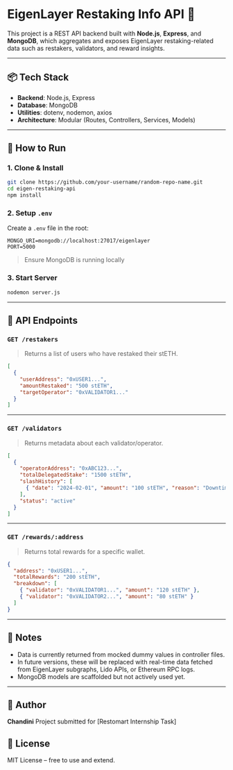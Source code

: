 # EigenLayer Restaking Info API 🔗

This project is a REST API backend built with **Node.js**, **Express**, and **MongoDB**, which aggregates and exposes EigenLayer restaking-related data such as restakers, validators, and reward insights.

---

## 📦 Tech Stack

- **Backend**: Node.js, Express
- **Database**: MongoDB
- **Utilities**: dotenv, nodemon, axios
- **Architecture**: Modular (Routes, Controllers, Services, Models)

---

## 🚀 How to Run

### 1. Clone & Install

```bash
git clone https://github.com/your-username/random-repo-name.git
cd eigen-restaking-api
npm install
```

### 2. Setup `.env`

Create a `.env` file in the root:

```
MONGO_URI=mongodb://localhost:27017/eigenlayer
PORT=5000
```

> Ensure MongoDB is running locally

### 3. Start Server

```bash
nodemon server.js
```

---

## 📡 API Endpoints

### `GET /restakers`

> Returns a list of users who have restaked their stETH.

```json
[
  {
    "userAddress": "0xUSER1...",
    "amountRestaked": "500 stETH",
    "targetOperator": "0xVALIDATOR1..."
  }
]
```

---

### `GET /validators`

> Returns metadata about each validator/operator.

```json
[
  {
    "operatorAddress": "0xABC123...",
    "totalDelegatedStake": "1500 stETH",
    "slashHistory": [
      { "date": "2024-02-01", "amount": "100 stETH", "reason": "Downtime" }
    ],
    "status": "active"
  }
]
```

---

### `GET /rewards/:address`

> Returns total rewards for a specific wallet.

```json
{
  "address": "0xUSER1...",
  "totalRewards": "200 stETH",
  "breakdown": [
    { "validator": "0xVALIDATOR1...", "amount": "120 stETH" },
    { "validator": "0xVALIDATOR2...", "amount": "80 stETH" }
  ]
}
```

---

## 📖 Notes

- Data is currently returned from mocked dummy values in controller files.
- In future versions, these will be replaced with real-time data fetched from EigenLayer subgraphs, Lido APIs, or Ethereum RPC logs.
- MongoDB models are scaffolded but not actively used yet.

---


## 🧠 Author

**Chandini** 
Project submitted for [Restomart Internship Task]

## 📁 License

MIT License – free to use and extend.
